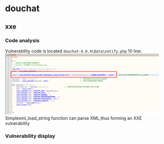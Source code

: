# douchat
## xxe
### Code analysis
Vulnerability code is located `douchat-4.0.4\Data\notify.php` 10 line.
![](https://github.com/AvaterXXX/douchat/blob/master/image/1.png)
Simplexml_load_string function can parse XML,thus forming an XXE vulnerability

### Vulnerability display
